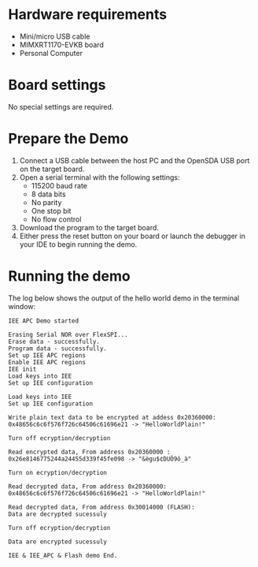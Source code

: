 Hardware requirements
=====================
- Mini/micro USB cable
- MIMXRT1170-EVKB board
- Personal Computer

Board settings
============
No special settings are required.

Prepare the Demo
===============
1.  Connect a USB cable between the host PC and the OpenSDA USB port on the target board. 
2.  Open a serial terminal with the following settings:
    - 115200 baud rate
    - 8 data bits
    - No parity
    - One stop bit
    - No flow control
3.  Download the program to the target board.
4.  Either press the reset button on your board or launch the debugger in your IDE to begin running the demo.

Running the demo
================   
The log below shows the output of the hello world demo in the terminal window:
~~~~~~~~~~~~~~~~~~~~~~~~~~~~~~~~~~~
IEE APC Demo started

Erasing Serial NOR over FlexSPI...
Erase data - successfully.
Program data - successfully.
Set up IEE APC regions
Enable IEE APC regions
IEE init
Load keys into IEE
Set up IEE configuration

Load keys into IEE
Set up IEE configuration

Write plain text data to be encrypted at addess 0x20360000:
0x48656c6c6f576f726c64506c61696e21 -> "HelloWorldPlain!"

Turn off ecryption/decryption

Read encrypted data, From address 0x20360000 :
0x26e8146775244a24455d339f45fe098 -> "&ègu$¢DUÓ9ô_à"

Turn on ecryption/decryption

Read decrypted data, From address 0x20360000:
0x48656c6c6f576f726c64506c61696e21 -> "HelloWorldPlain!"

Read decrypted data, From address 0x30014000 (FLASH):
Data are decrypted sucessuly

Turn off ecryption/decryption

Data are encrypted sucessuly

IEE & IEE_APC & Flash demo End.
~~~~~~~~~~~~~~~~~~~~~~~~~~~~~~~~~~~
